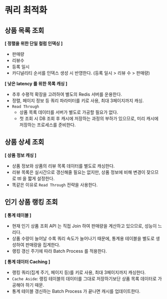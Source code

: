 # 쿼리 최적화

## 상품 목록 조회

**[ 정렬을 위한 단일 컬럼 인덱싱 ]**

- 판매량
- 리뷰수
- 등록 일시
- 카디널리티 순서를 인덱스 생성 시 반영한다. (등록 일시 > 리뷰 수 > 판매량)

**[ 낮은 latency 를 위한 목록 캐싱 ]**

- 추후 수평적 확장을 고려하여 별도의 Redis 서버를 운용한다.
- 정렬, 페이지 정보 등 쿼리 파라미터를 키로 사용, 최대 3페이지까지 캐싱.
- `Read Through`
    - 상품 목록 데이터를 서버가 별도로 가공할 필요가 없다.
    - 첫 조회 시 DB 조회 후 캐시에 저장하는 과정의 부하가 있으므로, 미리 캐시에 저장하는 프로세스를 준비한다.

## 상품 상세 조회

**[ 상품 정보 캐싱 ]**

- 상품 정보와 상품의 리뷰 목록 데이터를 별도로 캐싱한다.
- 리뷰 목록은 실시간으로 갱신해줄 필요는 없지만, 상품 정보에 비해 변경이 잦으므로 ttl 을 짧게 설정한다.
- 똑같은 이유로 `Read Through` 전략을 사용한다.

## 인기 상품 랭킹 조회

**[ 통계 테이블 ]**

- 현재 인기 상품 조회 API 는 직접 Join 하여 판매량을 계산하고 있으므로, 성능이 느리다.
- 상품 수량이 늘어날 수록 쿼리 속도가 늘어나기 때문에, 통계용 테이블을 별도로 생성하여 판매량을 집계한다.
- 랭킹 갱신 주기에 따라 Batch Process 를 적용한다.

**[ 통계 데이터 Caching ]**

- 랭킹 쿼리(집계 주기, 페이지 등)를 키로 사용, 최대 3페이지까지 캐싱한다.
- `Cache Aside`: 랭킹 테이블의 데이터를 그대로 저장하기보단 상품 목록 데이터로 가공해야 하기 때문.
- 통계 테이블 갱신하는 Batch Process 가 끝나면 캐시를 업데이트한다.